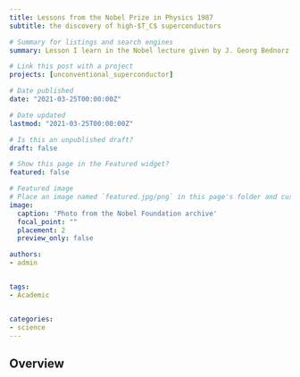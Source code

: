 ```yaml
---
title: Lessons from the Nobel Prize in Physics 1987
subtitle: the discovery of high-$T_C$ superconductors

# Summary for listings and search engines
summary: Lesson I learn in the Nobel lecture given by J. Georg Bednorz

# Link this post with a project
projects: [unconventional_superconductor]

# Date published
date: "2021-03-25T00:00:00Z"

# Date updated
lastmod: "2021-03-25T00:00:00Z"

# Is this an unpublished draft?
draft: false

# Show this page in the Featured widget?
featured: false

# Featured image
# Place an image named `featured.jpg/png` in this page's folder and customize its options here.
image:
  caption: 'Photo from the Nobel Foundation archive'
  focal_point: ""
  placement: 2
  preview_only: false

authors:
- admin


tags:
- Academic


categories:
- science
---
```


## Overview
